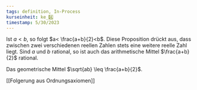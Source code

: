 ```yaml
---
tags: definition, In-Process
kurseinheit: ke_4️⃣
timestamp: 5/30/2023
---
```


Ist $a<b$, so folgt $a< \frac{a+b}{2}<b$.
Diese Proposition drückt aus, dass zwischen zwei verschiedenen reellen Zahlen stets eine weitere reelle Zahl liegt. Sind $a$ und $b$ rational, so ist auch das arithmetische Mittel $\frac{a+b}{2}$ rational.

Das geometrische Mittel $\sqrt{ab} \leq \frac{a+b}{2}$.

[[Folgerung aus Ordnungsaxiomen]]